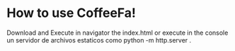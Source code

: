 # How to use CoffeeFa!

Download and Execute in navigator the index.html or execute in the console un servidor de archivos estaticos como python -m http.server <PORT> .